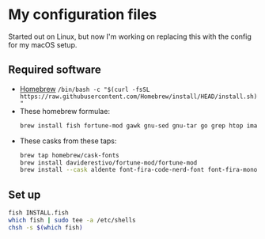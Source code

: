 # My configuration files

Started out on Linux, but now I'm working on replacing this with the config for my macOS setup.

## Required software
* [Homebrew](https://brew.sh/)
  `/bin/bash -c "$(curl -fsSL https://raw.githubusercontent.com/Homebrew/install/HEAD/install.sh)"`
* These homebrew formulae:
  ```bash
  brew install fish fortune-mod gawk gnu-sed gnu-tar go grep htop imagemagick jq neovim python@3.11 rsync thefuck wget ruby stow starship tree
  ```
* These casks from these taps:
  ```bash
  brew tap homebrew/cask-fonts
  brew install daviderestivo/fortune-mod/fortune-mod
  brew install --cask aldente font-fira-code-nerd-font font-fira-mono-nerd-font gimp inkscape aldente iterm2 visual-studio-code firefox google-chrome
  ```


## Set up
```bash
fish INSTALL.fish
which fish | sudo tee -a /etc/shells
chsh -s $(which fish)
```
